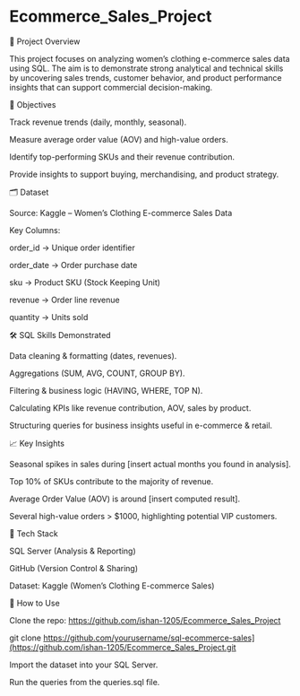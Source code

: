 # Ecommerce_Sales_Project

📌 Project Overview

This project focuses on analyzing women’s clothing e-commerce sales data using SQL.
The aim is to demonstrate strong analytical and technical skills by uncovering sales trends, customer behavior, and product performance insights that can support commercial decision-making.

🎯 Objectives

Track revenue trends (daily, monthly, seasonal).

Measure average order value (AOV) and high-value orders.

Identify top-performing SKUs and their revenue contribution.

Provide insights to support buying, merchandising, and product strategy.

🗂️ Dataset

Source: Kaggle – Women’s Clothing E-commerce Sales Data

Key Columns:

order_id → Unique order identifier

order_date → Order purchase date

sku → Product SKU (Stock Keeping Unit)

revenue → Order line revenue

quantity → Units sold

🛠️ SQL Skills Demonstrated

Data cleaning & formatting (dates, revenues).

Aggregations (SUM, AVG, COUNT, GROUP BY).

Filtering & business logic (HAVING, WHERE, TOP N).

Calculating KPIs like revenue contribution, AOV, sales by product.

Structuring queries for business insights useful in e-commerce & retail.

📈 Key Insights

Seasonal spikes in sales during [insert actual months you found in analysis].

Top 10% of SKUs contribute to the majority of revenue.

Average Order Value (AOV) is around [insert computed result].

Several high-value orders > $1000, highlighting potential VIP customers.

🚀 Tech Stack

SQL Server (Analysis & Reporting)

GitHub (Version Control & Sharing)

Dataset: Kaggle (Women’s Clothing E-commerce Sales)

📌 How to Use

Clone the repo: https://github.com/ishan-1205/Ecommerce_Sales_Project

git clone https://github.com/yourusername/sql-ecommerce-sales](https://github.com/ishan-1205/Ecommerce_Sales_Project.git


Import the dataset into your SQL Server.

Run the queries from the queries.sql file.
